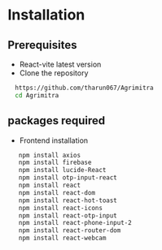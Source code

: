 # Installation

## Prerequisites
- React-vite latest version
- Clone the repository
```bash
  https://github.com/tharun067/Agrimitra
  cd Agrimitra
```
## packages required
- Frontend installation
```bash
   npm install axios
   npm install firebase 
   npm install lucide-React
   npm install otp-input-react
   npm install react
   npm install react-dom
   npm install react-hot-toast
   npm install react-icons
   npm install react-otp-input
   npm install react-phone-input-2
   npm install react-router-dom
   npm install react-webcam

